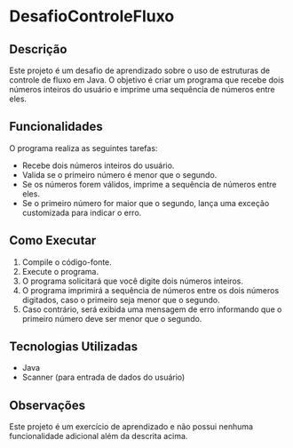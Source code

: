 # DesafioControleFluxo

## Descrição

Este projeto é um desafio de aprendizado sobre o uso de estruturas de controle de fluxo em Java. O objetivo é criar um programa que recebe dois números inteiros do usuário e imprime uma sequência de números entre eles.

## Funcionalidades

O programa realiza as seguintes tarefas:

- Recebe dois números inteiros do usuário.
- Valida se o primeiro número é menor que o segundo.
- Se os números forem válidos, imprime a sequência de números entre eles.
- Se o primeiro número for maior que o segundo, lança uma exceção customizada para indicar o erro.

## Como Executar

1. Compile o código-fonte.
2. Execute o programa.
3. O programa solicitará que você digite dois números inteiros.
4. O programa imprimirá a sequência de números entre os dois números digitados, caso o primeiro seja menor que o segundo.
5. Caso contrário, será exibida uma mensagem de erro informando que o primeiro número deve ser menor que o segundo.

## Tecnologias Utilizadas

- Java
- Scanner (para entrada de dados do usuário)

## Observações

Este projeto é um exercício de aprendizado e não possui nenhuma funcionalidade adicional além da descrita acima. 